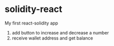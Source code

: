 # solidity-react
My first react-solidity app

1) add button to increase and decrease a number
2) receive wallet address and get balance
